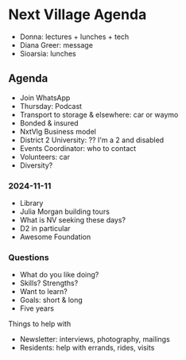 # Next Village Agenda


* Donna: lectures + lunches + tech
* Diana Greer: message
* Sioarsia: lunches

## Agenda

* Join WhatsApp
* Thursday: Podcast
* Transport to storage & elsewhere: car or waymo
* Bonded & insured
* NxtVlg Business model
* District 2 University: ?? I'm a 2 and disabled
* Events Coordinator: who to contact
* Volunteers: car
* Diversity?

### 2024-11-11

* Library
* Julia Morgan building tours
* What is NV seeking these days?
* D2 in particular
* Awesome Foundation


### Questions

* What do you like doing?
* Skills? Strengths?
* Want to learn?
* Goals: short & long
* Five years

Things to help with

* Newsletter: interviews, photography, mailings
* Residents: help with errands, rides, visits
